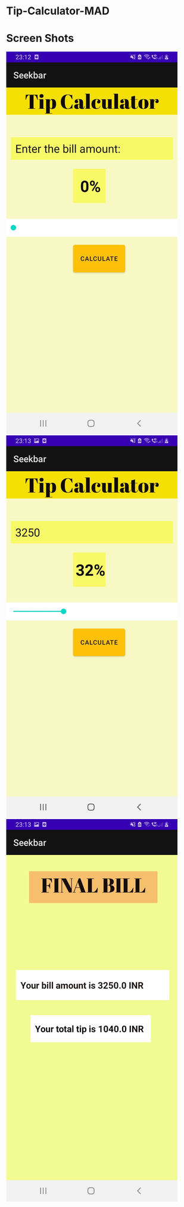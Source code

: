 # Tip-Calculator-MAD
# Screen Shots
![](https://github.com/siddesh3101/Tip-Calculator-MAD/blob/master/app/src/main/res/drawable/Screenshot_20210714-231301_Seekbar.jpg)
![](https://github.com/siddesh3101/Tip-Calculator-MAD/blob/master/app/src/main/res/drawable/Screenshot_20210714-231317_Seekbar.jpg)
![](https://github.com/siddesh3101/Tip-Calculator-MAD/blob/master/app/src/main/res/drawable/Screenshot_20210714-231324_Seekbar.jpg)
